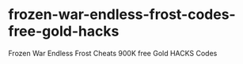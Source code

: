 # frozen-war-endless-frost-codes-free-gold-hacks
Frozen War Endless Frost Cheats 900K free Gold HACKS Codes
